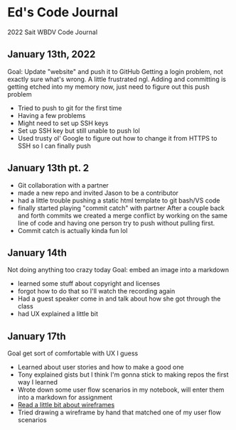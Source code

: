 # Ed's Code Journal
2022 Sait WBDV Code Journal

## January 13th, 2022 
Goal: Update "website" and push it to GitHub
Getting a login problem, not exactly sure what's wrong. A little frustrated ngl.
Adding and committing is getting etched into my memory now, just need to figure out this push problem
- Tried to push to git for the first time
- Having a few problems
- Might need to set up SSH keys
- Set up SSH key but still unable to push lol
- Used trusty ol' Google to figure out how to change it from HTTPS to SSH so I can finally push
## January 13th pt. 2
- Git collaboration with a partner
- made a new repo and invited Jason to be a contributor
- had a little trouble pushing a static html template to git bash/VS code
- finally started playing "commit catch" with partner
After a couple back and forth commits we created a merge conflict by working on the same line of code and having one person try to push without pulling first.
- Commit catch is actually kinda fun lol
## January 14th
Not doing anything too crazy today
Goal: embed an image into a markdown
- learned some stuff about copyright and licenses
- forgot how to do that so I'll watch the recording again
- Had a guest speaker come in and talk about how she got through the class
- had UX explained a little bit
## January 17th
Goal get sort of comfortable with UX I guess
- Learned about user stories and how to make a good one
- Tony explained gists but I think I'm gonna stick to making repos the first way I learned
- Wrote down some user flow scenarios in my notebook, will enter them into a markdown for assignment 
- [Read a little bit about wireframes](https://careerfoundry.com/en/blog/ux-design/what-are-user-flows/)
- Tried drawing a wireframe by hand that matched one of my user flow scenarios 